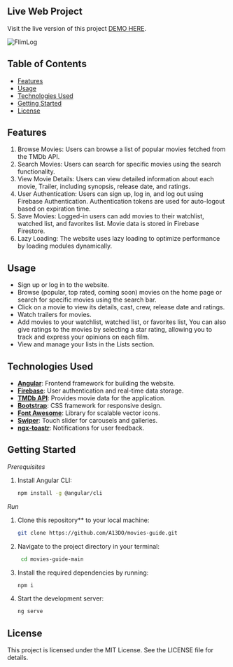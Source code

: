 ## Live Web Project
Visit the live version of this project [DEMO HERE](https://movies-guide-eb5a7.web.app/).

![FlimLog](https://github.com/user-attachments/assets/5d62c92e-d61a-4cb3-ade1-290b31ff5f39)

## Table of Contents
- [Features](#features)
- [Usage](#usage)
- [Technologies Used](#technologies-used)
- [Getting Started](#getting-started)
- [License](#license)

## Features
1. Browse Movies: Users can browse a list of popular movies fetched from the TMDb API.
2. Search Movies: Users can search for specific movies using the search functionality.
3. View Movie Details: Users can view detailed information about each movie, Trailer, including synopsis, release date, and ratings.
4. User Authentication: Users can sign up, log in, and log out using Firebase Authentication. Authentication tokens are used for auto-logout based on expiration time.
5. Save Movies: Logged-in users can add movies to their watchlist, watched list, and favorites list. Movie data is stored in Firebase Firestore.
6. Lazy Loading: The website uses lazy loading to optimize performance by loading modules dynamically.

## Usage
- Sign up or log in to the website.
- Browse (popular, top rated, coming soon) movies on the home page or search for specific movies using the search bar.
- Click on a movie to view its details, cast, crew, release date and ratings.
- Watch trailers for movies.
- Add movies to your watchlist, watched list, or favorites list, You can also give ratings to the movies by selecting a star rating, allowing you to track and express your opinions on each film.
- View and manage your lists in the Lists section.


## Technologies Used
- **[Angular](https://angular.io/)**: Frontend framework for building the website.
- **[Firebase](https://firebase.google.com/)**: User authentication and real-time data storage.
- **[TMDb API](https://www.themoviedb.org/documentation/api)**: Provides movie data for the application.
- **[Bootstrap](https://getbootstrap.com/)**: CSS framework for responsive design.
- **[Font Awesome](https://fontawesome.com/)**: Library for scalable vector icons.
- **[Swiper](https://swiperjs.com/)**: Touch slider for carousels and galleries.
- **[ngx-toastr](https://github.com/scttcper/ngx-toastr)**: Notifications for user feedback.


## Getting Started

*Prerequisites*
1. Install Angular CLI:
   ```bash
   npm install -g @angular/cli

*Run*
1. Clone this repository** to your local machine:
   ```bash
   git clone https://github.com/A13DO/movies-guide.git
2. Navigate to the project directory in your terminal:
   ```bash
    cd movies-guide-main
3. Install the required dependencies by running:
   ```bash
   npm i
4. Start the development server:
   ```bash
   ng serve

## License
This project is licensed under the MIT License. See the LICENSE file for details.

